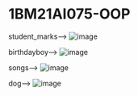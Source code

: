 # 1BM21AI075-OOP
student_marks-->
![image](https://github.com/1BM21AI075/1BM21AI075-OOP/assets/138458116/c55d17cc-c129-49c5-8547-3bb92f6504e4)


birthdayboy-->
![image](https://github.com/1BM21AI075/1BM21AI075-OOP/assets/138458116/db2ae774-b40b-42d8-9dec-1bfbdfc3e1a8)


songs-->
![image](https://github.com/1BM21AI075/1BM21AI075-OOP/assets/138458116/52fac56e-64ef-43f7-8eb2-8b0dd7dc1259)


dog-->
![image](https://github.com/1BM21AI075/1BM21AI075-OOP/assets/138458116/1222772d-ca28-4125-9a2f-3acee363b65f)

